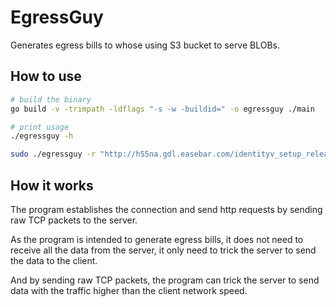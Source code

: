 # EgressGuy

Generates egress bills to whose using S3 bucket to serve BLOBs.

## How to use

```bash
# build the binary
go build -v -trimpath -ldflags "-s -w -buildid=" -o egressguy ./main

# print usage
./egressguy -h

sudo ./egressguy -r "http://h55na.gdl.easebar.com/identityv_setup_release_oversea_0112.exe"
```

## How it works

The program establishes the connection and send http requests by sending raw TCP packets to the server.

As the program is intended to generate egress bills,
it does not need to receive all the data from the server,
it only need to trick the server to send the data to the client.

And by sending raw TCP packets, the program can trick the server to send data with the traffic higher than the client network speed.
